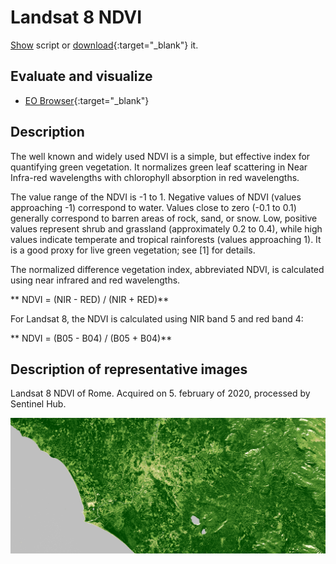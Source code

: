 # Landsat 8 NDVI
<a href="#" id='togglescript'>Show</a> script or [download](script.js){:target="_blank"} it.
<div id='script_view' style="display:none">
{% highlight javascript %}
      {% include_relative script.js %}
{% endhighlight %}
</div>

## Evaluate and visualize

- [EO Browser](https://apps.sentinel-hub.com/eo-browser/?lat=41.9000&lng=12.5000&zoom=10&time=2020-02-05&preset=4-NDVI&datasource=Landsat%208%20USGS){:target="_blank"}   

## Description

The well known and widely used NDVI is a simple, but effective index for quantifying green vegetation. It normalizes green leaf scattering in Near Infra-red wavelengths with chlorophyll absorption in red wavelengths.

The value range of the NDVI is -1 to 1. Negative values of NDVI (values approaching -1) correspond to water. Values close to zero (-0.1 to 0.1) generally correspond to barren areas of rock, sand, or snow. Low, positive values represent shrub and grassland (approximately 0.2 to 0.4), while high values indicate temperate and tropical rainforests (values approaching 1). It is a good proxy for live green vegetation; see [1] for details.

The normalized difference vegetation index, abbreviated NDVI, is calculated using near infrared and red wavelengths. 

** NDVI = (NIR - RED) / (NIR + RED)**

For Landsat 8, the NDVI is calculated using NIR band 5 and red band 4: 

** NDVI = (B05 - B04) / (B05 + B04)**

## Description of representative images

Landsat 8 NDVI of Rome. Acquired on 5. february of 2020, processed by Sentinel Hub. 

![L8 NDVI](fig/fig1.png)


 